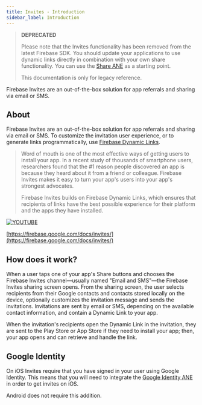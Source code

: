 ```yaml
---
title: Invites - Introduction
sidebar_label: Introduction
---
```



>
> **DEPRECATED**
>
> Please note that the Invites functionality has been removed from the latest Firebase SDK. 
> You should update your applications to use dynamic links directly in combination with your own share functionality.
> You can use the [Share ANE](https://airnativeextensions.com/extension/com.distriqt.Share) as a starting point.
>
> This documentation is only for legacy reference.
>


Firebase Invites are an out-of-the-box solution for app referrals and sharing via email or SMS.


## About 

Firebase Invites are an out-of-the-box solution for app referrals and sharing via email or SMS. 
To customize the invitation user experience, or to generate links programmatically, 
use [Firebase Dynamic Links](../dynamiclinks/introduction.mdx).

>
> Word of mouth is one of the most effective ways of getting users to install your app. 
> In a recent study of thousands of smartphone users, researchers found that the #1 reason 
> people discovered an app is because they heard about it from a friend or colleague. Firebase 
> Invites makes it easy to turn your app's users into your app's strongest advocates.
>
> Firebase Invites builds on Firebase Dynamic Links, which ensures that recipients of links 
> have the best possible experience for their platform and the apps they have installed.
>

[![YOUTUBE](https://img.youtube.com/vi/LkaIJCZ_HyM/0.jpg)](https://www.youtube.com/watch?v=LkaIJCZ_HyM)

[https://firebase.google.com/docs/invites/](https://firebase.google.com/docs/invites/)


## How does it work?

When a user taps one of your app's Share buttons and chooses the Firebase Invites channel—usually named 
"Email and SMS"—the Firebase Invites sharing screen opens. From the sharing screen, the user selects 
recipients from their Google contacts and contacts stored locally on the device, optionally customizes
the invitation message and sends the invitations. Invitations are sent by email or SMS, depending on 
the available contact information, and contain a Dynamic Link to your app.

When the invitation's recipients open the Dynamic Link in the invitation, they are sent to the Play 
Store or App Store if they need to install your app; then, your app opens and can retrieve and handle 
the link.



## Google Identity

On iOS Invites require that you have signed in your user using Google Identity. 
This means that you will need to integrate the [Google Identity ANE](https://airnativeextensions.com/extension/com.distriqt.GoogleIdentity) in order to get invites on iOS.

Android does not require this addition.

